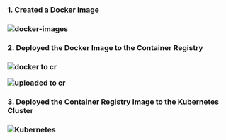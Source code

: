 <h3>1. Created a Docker Image<h3>


![docker-images](https://user-images.githubusercontent.com/61941091/202373831-dcfd1143-8e66-4a9a-aa8c-5f50aae018b1.jpg)


<h3>2. Deployed the Docker Image to the Container Registry<h3>


![docker to cr](https://user-images.githubusercontent.com/61941091/202374234-b23157b8-96d7-4314-829e-12f82346c4a8.jpg)


![uploaded to cr](https://user-images.githubusercontent.com/61941091/202374755-f6646e71-eff0-4f9a-8144-d22352d501ef.jpg)


<h3>3. Deployed the Container Registry Image to the Kubernetes Cluster<h3>

![Kubernetes](https://user-images.githubusercontent.com/61941091/202602731-58e2d645-c57e-42c4-912d-6336d02ce082.jpg)
